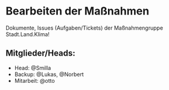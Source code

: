 # Bearbeiten der Maßnahmen 
Dokumente, Issues (Aufgaben/Tickets)
der Maßnahmengruppe Stadt.Land.Klima!

## Mitglieder/Heads: 
  * Head: @Smilla
  * Backup: @Lukas, @Norbert
  * Mitarbeit: @otto
    

